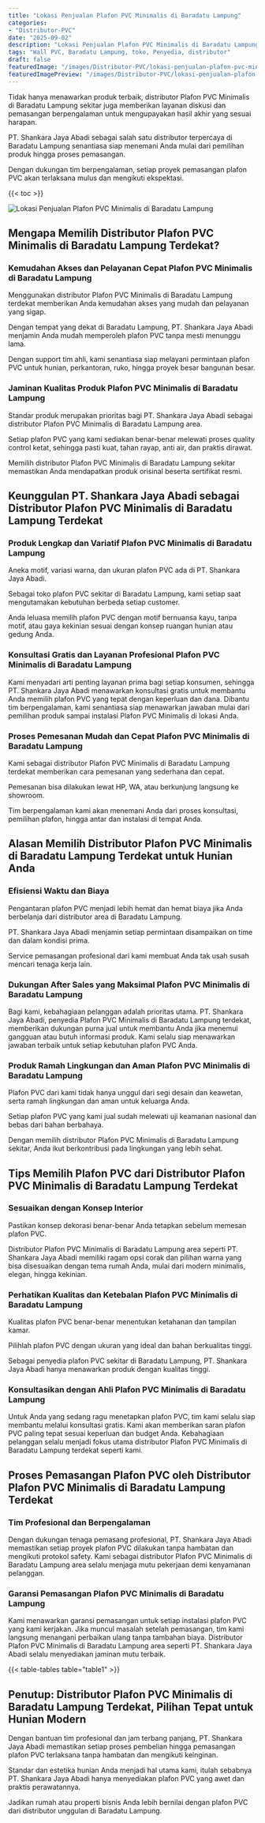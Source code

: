 ```yaml
---
title: "Lokasi Penjualan Plafon PVC Minimalis di Baradatu Lampung"
categories:
- "Distributor-PVC"
date: "2025-09-02"
description: "Lokasi Penjualan Plafon PVC Minimalis di Baradatu Lampung untuk rumah, perkantoran, dan gerai. Produk terbaik, beragam motif, warna elegan, beserta servis penempatan ditangani oleh tim berpengalaman serta garansi resmi!|Layanan distribusi Plafon PVC Minimalis di Baradatu Lampung untuk keperluan hunian, kantor, maupun toko, beserta panel berkualitas dan instalasi oleh tim berpengalaman serta kepastian resmi.|Alternatif Plafon PVC Minimalis di Baradatu Lampung yang andal untuk rumah, office, dan ritel, dengan material terbaik dan pemasangan ditangani oleh tenaga ahli berpengalaman dan kepastian resmi.|Penjualan Plafon PVC Minimalis di Baradatu Lampung untuk tempat tinggal, perkantoran, serta toko, dengan panel terbaik dan instalasi ditangani oleh tenaga ahli berpengalaman, dilengkapi beserta kepastian resmi.}"
tags: "Wall PVC, Baradatu Lampung, toko, Penyedia, distributor"
draft: false
featuredImage: "/images/Distributor-PVC/lokasi-penjualan-plafon-pvc-minimalis-di-baradatu-lampung.png"
featuredImagePreview: "/images/Distributor-PVC/lokasi-penjualan-plafon-pvc-minimalis-di-baradatu-lampung.png"
---
```


Tidak hanya menawarkan produk terbaik, distributor Plafon PVC Minimalis di Baradatu Lampung sekitar juga memberikan layanan diskusi dan pemasangan berpengalaman untuk mengupayakan hasil akhir yang sesuai harapan.

PT. Shankara Jaya Abadi sebagai salah satu distributor terpercaya di Baradatu Lampung senantiasa siap menemani Anda mulai dari pemilihan produk hingga proses pemasangan.

Dengan dukungan tim berpengalaman, setiap proyek pemasangan plafon PVC akan terlaksana mulus dan mengikuti ekspektasi.

{{< toc >}}

![Lokasi Penjualan Plafon PVC Minimalis di Baradatu Lampung](/images/Distributor-PVC/Lokasi-Penjualan-Plafon-PVC-Minimalis-di-Baradatu-Lampung.png)

## Mengapa Memilih Distributor Plafon PVC Minimalis di Baradatu Lampung Terdekat?

### Kemudahan Akses dan Pelayanan Cepat Plafon PVC Minimalis di Baradatu Lampung

Menggunakan distributor Plafon PVC Minimalis di Baradatu Lampung terdekat memberikan Anda kemudahan akses yang mudah dan pelayanan yang sigap.

Dengan tempat yang dekat di Baradatu Lampung, PT. Shankara Jaya Abadi menjamin Anda mudah memperoleh plafon PVC tanpa mesti menunggu lama.

Dengan support tim ahli, kami senantiasa siap melayani permintaan plafon PVC untuk hunian, perkantoran, ruko, hingga proyek besar bangunan besar.

### Jaminan Kualitas Produk Plafon PVC Minimalis di Baradatu Lampung

Standar produk merupakan prioritas bagi PT. Shankara Jaya Abadi sebagai distributor Plafon PVC Minimalis di Baradatu Lampung area.

Setiap plafon PVC yang kami sediakan benar-benar melewati proses quality control ketat, sehingga pasti kuat, tahan rayap, anti air, dan praktis dirawat.

Memilih distributor Plafon PVC Minimalis di Baradatu Lampung sekitar memastikan Anda mendapatkan produk orisinal beserta sertifikat resmi.

## Keunggulan PT. Shankara Jaya Abadi sebagai Distributor Plafon PVC Minimalis di Baradatu Lampung Terdekat

### Produk Lengkap dan Variatif Plafon PVC Minimalis di Baradatu Lampung

Aneka motif, variasi warna, dan ukuran plafon PVC ada di PT. Shankara Jaya Abadi.

Sebagai toko plafon PVC sekitar di Baradatu Lampung, kami setiap saat mengutamakan kebutuhan berbeda setiap customer.

Anda leluasa memilih plafon PVC dengan motif bernuansa kayu, tanpa motif, atau gaya kekinian sesuai dengan konsep ruangan hunian atau gedung Anda.

### Konsultasi Gratis dan Layanan Profesional Plafon PVC Minimalis di Baradatu Lampung

Kami menyadari arti penting layanan prima bagi setiap konsumen, sehingga PT. Shankara Jaya Abadi menawarkan konsultasi gratis untuk membantu Anda memilih plafon PVC yang tepat dengan keperluan dan dana. Dibantu tim berpengalaman, kami senantiasa siap menawarkan jawaban mulai dari pemilihan produk sampai instalasi Plafon PVC Minimalis di lokasi Anda.

### Proses Pemesanan Mudah dan Cepat Plafon PVC Minimalis di Baradatu Lampung

Kami sebagai distributor Plafon PVC Minimalis di Baradatu Lampung terdekat memberikan cara pemesanan yang sederhana dan cepat.

Pemesanan bisa dilakukan lewat HP, WA, atau berkunjung langsung ke showroom.

Tim berpengalaman kami akan menemani Anda dari proses konsultasi, pemilihan plafon, hingga antar dan instalasi di tempat Anda.

## Alasan Memilih Distributor Plafon PVC Minimalis di Baradatu Lampung Terdekat untuk Hunian Anda

### Efisiensi Waktu dan Biaya

Pengantaran plafon PVC menjadi lebih hemat dan hemat biaya jika Anda berbelanja dari distributor area di Baradatu Lampung.

PT. Shankara Jaya Abadi menjamin setiap permintaan disampaikan on time dan dalam kondisi prima.

Service pemasangan profesional dari kami membuat Anda tak usah susah mencari tenaga kerja lain.

### Dukungan After Sales yang Maksimal Plafon PVC Minimalis di Baradatu Lampung

Bagi kami, kebahagiaan pelanggan adalah prioritas utama. PT. Shankara Jaya Abadi, penyedia Plafon PVC Minimalis di Baradatu Lampung terdekat, memberikan dukungan purna jual untuk membantu Anda jika menemui gangguan atau butuh informasi produk. Kami selalu siap menawarkan jawaban terbaik untuk setiap kebutuhan plafon PVC Anda.

### Produk Ramah Lingkungan dan Aman Plafon PVC Minimalis di Baradatu Lampung

Plafon PVC dari kami tidak hanya unggul dari segi desain dan keawetan, serta ramah lingkungan dan aman untuk keluarga Anda.

Setiap plafon PVC yang kami jual sudah melewati uji keamanan nasional dan bebas dari bahan berbahaya.

Dengan memilih distributor Plafon PVC Minimalis di Baradatu Lampung sekitar, Anda ikut berkontribusi pada lingkungan yang lebih sehat.

## Tips Memilih Plafon PVC dari Distributor Plafon PVC Minimalis di Baradatu Lampung Terdekat

### Sesuaikan dengan Konsep Interior

Pastikan konsep dekorasi benar-benar Anda tetapkan sebelum memesan plafon PVC.

Distributor Plafon PVC Minimalis di Baradatu Lampung area seperti PT. Shankara Jaya Abadi memiliki ragam opsi corak dan pilihan warna yang bisa disesuaikan dengan tema rumah Anda, mulai dari modern minimalis, elegan, hingga kekinian.

### Perhatikan Kualitas dan Ketebalan Plafon PVC Minimalis di Baradatu Lampung

Kualitas plafon PVC benar-benar menentukan ketahanan dan tampilan kamar.

Pilihlah plafon PVC dengan ukuran yang ideal dan bahan berkualitas tinggi.

Sebagai penyedia plafon PVC sekitar di Baradatu Lampung, PT. Shankara Jaya Abadi hanya menawarkan produk dengan kualitas tinggi.

### Konsultasikan dengan Ahli Plafon PVC Minimalis di Baradatu Lampung

Untuk Anda yang sedang ragu menetapkan plafon PVC, tim kami selalu siap membantu melalui konsultasi gratis. Kami akan memberikan saran plafon PVC paling tepat sesuai keperluan dan budget Anda. Kebahagiaan pelanggan selalu menjadi fokus utama distributor Plafon PVC Minimalis di Baradatu Lampung terdekat seperti kami.

## Proses Pemasangan Plafon PVC oleh Distributor Plafon PVC Minimalis di Baradatu Lampung Terdekat

### Tim Profesional dan Berpengalaman

Dengan dukungan tenaga pemasang profesional, PT. Shankara Jaya Abadi memastikan setiap proyek plafon PVC dilakukan tanpa hambatan dan mengikuti protokol safety. Kami sebagai distributor Plafon PVC Minimalis di Baradatu Lampung area selalu menjaga mutu pekerjaan demi kenyamanan pelanggan.

### Garansi Pemasangan Plafon PVC Minimalis di Baradatu Lampung

Kami menawarkan garansi pemasangan untuk setiap instalasi plafon PVC yang kami kerjakan. Jika muncul masalah setelah pemasangan, tim kami langsung menangani perbaikan ulang tanpa tambahan biaya. Distributor Plafon PVC Minimalis di Baradatu Lampung area seperti PT. Shankara Jaya Abadi selalu menyediakan jaminan mutu terbaik.

{{< table-tables table="table1" >}}

## Penutup: Distributor Plafon PVC Minimalis di Baradatu Lampung Terdekat, Pilihan Tepat untuk Hunian Modern

Dengan bantuan tim profesional dan jam terbang panjang, PT. Shankara Jaya Abadi memastikan setiap proses pembelian hingga pemasangan plafon PVC terlaksana tanpa hambatan dan mengikuti keinginan.

Standar dan estetika hunian Anda menjadi hal utama kami, itulah sebabnya PT. Shankara Jaya Abadi hanya menyediakan plafon PVC yang awet dan praktis perawatannya.

Jadikan rumah atau properti bisnis Anda lebih bernilai dengan plafon PVC dari distributor unggulan di Baradatu Lampung.
